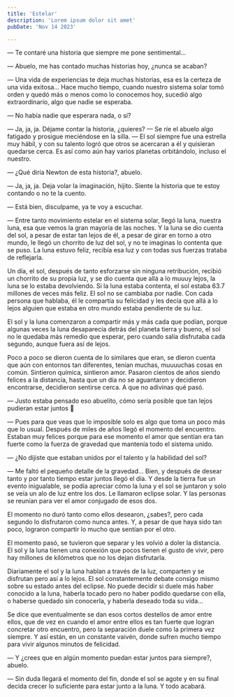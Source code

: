 ```yaml
---
title: 'Estelar'
description: 'Lorem ipsum dolor sit amet'
pubDate: 'Nov 14 2023'

---
```


— Te contaré una historia que siempre me pone sentimental…

— Abuelo, me has contado muchas historias hoy, ¿nunca se acaban?

— Una vida de experiencias te deja muchas historias, esa es la certeza de una vida exitosa… Hace mucho tiempo, cuando nuestro sistema solar tomó orden y quedó más o menos como lo conocemos hoy, sucedió algo extraordinario, algo que nadie se esperaba.

— No había nadie que esperara nada, o sí?

— Ja, ja, ja. Déjame contar la historia, ¿quieres? — Se ríe el abuelo algo fatigado y prosigue meciéndose en la silla. — El sol siempre fue una estrella muy hábil, y con su talento logró que otros se acercaran a él y quisieran quedarse cerca. Es así como aún hay varios planetas orbitándolo, incluso el nuestro.

— ¿Qué diría Newton de esta historia?, abuelo.

— Ja, ja, ja. Deja volar la imaginación, hijito. Siente la historia que te estoy contando o no te la cuento.

— Está bien, disculpame, ya te voy a escuchar.

— Entre tanto movimiento estelar en el sistema solar, llegó la luna, nuestra luna, esa que vemos la gran mayoría de las noches. Y la luna se dio cuenta del sol, a pesar de estar tan lejos de él, a pesar de girar en torno a otro mundo, le llegó un chorrito de luz del sol, y no te imaginas lo contenta que se puso. La luna estuvo feliz, recibía esa luz y con todas sus fuerzas trataba de reflejarla. 

Un día, el sol, después de tanto esforzarse sin ninguna retribución, recibió un chorrito de su propia luz, y se dio cuenta que allá a lo muuuy lejos, la luna se lo estaba devolviendo. Si la luna estaba contenta, el sol estaba 63.7 millones de veces más feliz. El sol no se cambiaba por nadie. Con cada persona que hablaba, él le compartía su felicidad y les decía que allá a lo lejos alguien que estaba en otro mundo estaba pendiente de su luz. 

El sol y la luna comenzaron a compartir más y más cada que podían, porque algunas veces la luna desaparecía detrás del planeta tierra y bueno, el sol no le quedaba más remedio que esperar, pero cuando salía disfrutaba cada segundo, aunque fuera así de lejos. 

Poco a poco se dieron cuenta de lo similares que eran, se dieron cuenta que aún con entornos tan diferentes, tenían muchas, muuuuchas cosas en común. Sintieron química, sintieron amor. Pasaron cientos de años siendo felices a la distancia, hasta que un día no se aguantaron y decidieron encontrarse, decidieron sentirse cerca. A que no adivinas qué pasó.

— Justo estaba pensado eso abuelito, cómo sería posible que tan lejos pudieran estar juntos 🤔

— Pues para que veas que lo imposible solo es algo que toma un poco más que lo usual. Después de miles de años llegó el momento del encuentro. Estaban muy felices porque para ese momento el amor que sentían era tan fuerte como la fuerza de gravedad que mantenía todo el sistema unido. 

— ¿No dijiste que estaban unidos por el talento y la habilidad del sol?

— Me faltó el pequeño detalle de la gravedad… Bien, y después de desear tanto y por tanto tiempo estar juntos llegó el día. Y desde la tierra fue un evento inigualable, se podía apreciar cómo la luna y el sol se juntaron y solo se veía un alo de luz entre los dos. Le llamaron eclipse solar. Y las personas se reunían para ver el amor conjugado de esos dos.

El momento no duró tanto como ellos desearon, ¿sabes?, pero cada segundo lo disfrutaron como nunca antes. Y, a pesar de que haya sido tan poco, lograron compartir lo mucho que sentían por el otro. 

El momento pasó, se tuvieron que separar y les volvió a doler la distancia. El sol y la luna tienen una conexión que pocos tienen el gusto de vivir, pero hay millones de kilómetros que no los dejan disfrutarla. 

Diariamente el sol y la luna hablan a través de la luz, comparten y se disfrutan pero así a lo lejos. El sol constantemente debate consigo mismo sobre su estado antes del eclipse. No puede decidir si duele más haber conocido a la luna, haberla tocado pero no haber podido quedarse con ella, o haberse quedado sin conocerla, y haberla deseado toda su vida...

Se dice que eventualmente se dan esos cortos destellos de amor entre ellos, que de vez en cuando el amor entre ellos es tan fuerte que logran concretar otro encuentro, pero la separación duele como la primera vez siempre. Y así están, en un constante vaivén, donde sufren mucho tiempo para vivir algunos minutos de felicidad. 

— Y ¿crees que en algún momento puedan estar juntos para siempre?, abuelo.

— Sin duda llegará el momento del fin, donde el sol se agote y en su final decida crecer lo suficiente para estar junto a la luna. Y todo acabará.